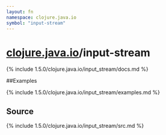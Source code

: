 ```yaml
---
layout: fn
namespace: clojure.java.io
symbol: "input-stream"
---
```


# [clojure.java.io](../)/input-stream

{% include 1.5.0/clojure.java.io/input_stream/docs.md %}

##Examples

{% include 1.5.0/clojure.java.io/input_stream/examples.md %}
## Source
{% include 1.5.0/clojure.java.io/input_stream/src.md %}

